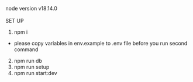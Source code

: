 node version v18.14.0 <br><br>
SET UP
1. npm i
* please copy variables in env.example to .env file before you run second command
2. npm run db
3. npm run setup
4. npm run start:dev
